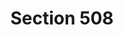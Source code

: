 ---
# This topic lives at
# https://digital.gov/topics/section-508

slug: "section-508"

# Topic Title
title: "Section 508"

# description — keep it short and clear
summary: ""


# Weight
weight: 1

# For more information on managing topics,
# see https://github.com/GSA/digitalgov.gov/wiki
---